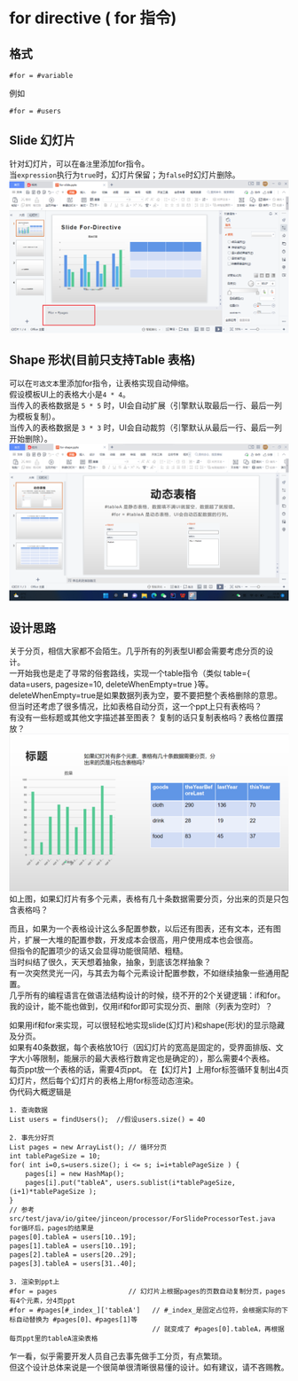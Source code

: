 # for directive ( for 指令)
## 格式
```text
#for = #variable
```
例如
```text
#for = #users
```
## Slide 幻灯片
针对幻灯片，可以在`备注`里添加for指令。  
当`expression`执行为`true`时，幻灯片保留；为`false`时幻灯片删除。  
![for指令-幻灯片](../images/for-slide.png)
## Shape 形状(目前只支持Table 表格)
可以在`可选文本`里添加for指令，让表格实现自动伸缩。    
假设模板UI上的表格大小是`4 * 4`。  
当传入的表格数据是 `5 * 5` 时，UI会自动扩展（引擎默认取最后一行、最后一列为模板复制）。  
当传入的表格数据是 `3 * 3` 时，UI会自动裁剪（引擎默认从最后一行、最后一列开始删除）。
![for指令-表格](../images/for-shape.png)

## 设计思路
关于分页，相信大家都不会陌生。几乎所有的列表型UI都会需要考虑分页的设计。  
一开始我也是走了寻常的俗套路线，实现一个table指令（类似 table={ data=users, pagesize=10, deleteWhenEmpty=true }等。  
deleteWhenEmpty=true是如果数据列表为空，要不要把整个表格删除的意思。  
但当时还考虑了很多情况，比如表格自动分页，这一个ppt上只有表格吗？  
有没有一些标题或其他文字描述甚至图表？
复制的话只复制表格吗？表格位置摆放？
![表格分页废弃设计一](../images/pagination-draft.png)
如上图，如果幻灯片有多个元素，表格有几十条数据需要分页，分出来的页是只包含表格吗？

而且，如果为一个表格设计这么多配置参数，以后还有图表，还有文本，还有图片，扩展一大堆的配置参数，开发成本会很高，用户使用成本也会很高。  
但指令的配置项少的话又会显得功能很简陋、粗糙。  
当时纠结了很久，天天想着抽象，抽象，到底该怎样抽象？  
有一次突然灵光一闪，与其去为每个元素设计配置参数，不如继续抽象一些通用配置。  
几乎所有的编程语言在做语法结构设计的时候，绕不开的2个关键逻辑：if和for。  
我的设计，能不能也做到，仅用if和for即可实现分页、删除（列表为空时）？  

如果用if和for来实现，可以很轻松地实现slide(幻灯片)和shape(形状)的显示隐藏及分页。    
如果有40条数据，每个表格放10行（因幻灯片的宽高是固定的，受界面排版、文字大小等限制，能展示的最大表格行数肯定也是确定的），那么需要4个表格。   
每页ppt放一个表格的话，需要4页ppt。
在【幻灯片】上用for标签循环复制出4页幻灯片，然后每个幻灯片的表格上用for标签动态渲染。  
伪代码大概逻辑是
```
1. 查询数据
List users = findUsers();  //假设users.size() = 40

2. 事先分好页
List pages = new ArrayList(); // 循环分页
int tablePageSize = 10;
for( int i=0,s=users.size(); i <= s; i=i+tablePageSize ) { 
    pages[i] = new HashMap();
    pages[i].put("tableA", users.sublist(i*tablePageSize, (i+1)*tablePageSize );
}
// 参考src/test/java/io/gitee/jinceon/processor/ForSlideProcessorTest.java
for循环后，pages的结果是
pages[0].tableA = users[10..19];
pages[1].tableA = users[10..19];
pages[2].tableA = users[20..29];
pages[3].tableA = users[31..40];

3. 渲染到ppt上
#for = pages                  // 幻灯片上根据pages的页数自动复制分页，pages有4个元素，分4页ppt
#for = #pages[#_index_]['tableA']   // #_index_是固定占位符，会根据实际的下标自动替换为 #pages[0]、#pages[1]等
                                    // 就变成了 #pages[0].tableA，再根据每页ppt里的tableA渲染表格
```

乍一看，似乎需要开发人员自己去事先做手工分页，有点繁琐。  
但这个设计总体来说是一个很简单很清晰很易懂的设计。如有建议，请不吝赐教。